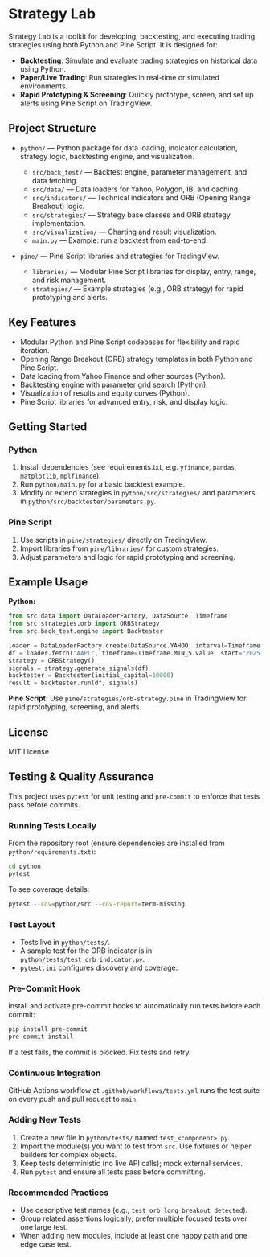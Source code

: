 # Strategy Lab

Strategy Lab is a toolkit for developing, backtesting, and executing trading strategies using both Python and Pine Script. It is designed for:

- **Backtesting**: Simulate and evaluate trading strategies on historical data using Python.
- **Paper/Live Trading**: Run strategies in real-time or simulated environments.
- **Rapid Prototyping & Screening**: Quickly prototype, screen, and set up alerts using Pine Script on TradingView.

## Project Structure

- `python/` — Python package for data loading, indicator calculation, strategy logic, backtesting engine, and visualization.

  - `src/back_test/` — Backtest engine, parameter management, and data fetching.
  - `src/data/` — Data loaders for Yahoo, Polygon, IB, and caching.
  - `src/indicators/` — Technical indicators and ORB (Opening Range Breakout) logic.
  - `src/strategies/` — Strategy base classes and ORB strategy implementation.
  - `src/visualization/` — Charting and result visualization.
  - `main.py` — Example: run a backtest from end-to-end.

- `pine/` — Pine Script libraries and strategies for TradingView.
  - `libraries/` — Modular Pine Script libraries for display, entry, range, and risk management.
  - `strategies/` — Example strategies (e.g., ORB strategy) for rapid prototyping and alerts.

## Key Features

- Modular Python and Pine Script codebases for flexibility and rapid iteration.
- Opening Range Breakout (ORB) strategy templates in both Python and Pine Script.
- Data loading from Yahoo Finance and other sources (Python).
- Backtesting engine with parameter grid search (Python).
- Visualization of results and equity curves (Python).
- Pine Script libraries for advanced entry, risk, and display logic.

## Getting Started

### Python

1. Install dependencies (see requirements.txt, e.g. `yfinance`, `pandas`, `matplotlib`, `mplfinance`).
2. Run `python/main.py` for a basic backtest example.
3. Modify or extend strategies in `python/src/strategies/` and parameters in `python/src/backtester/parameters.py`.

### Pine Script

1. Use scripts in `pine/strategies/` directly on TradingView.
2. Import libraries from `pine/libraries/` for custom strategies.
3. Adjust parameters and logic for rapid prototyping and screening.

## Example Usage

**Python:**

```python
from src.data import DataLoaderFactory, DataSource, Timeframe
from src.strategies.orb import ORBStrategy
from src.back_test.engine import Backtester

loader = DataLoaderFactory.create(DataSource.YAHOO, interval=Timeframe.MIN_5.value)
df = loader.fetch("AAPL", timeframe=Timeframe.MIN_5.value, start="2025-08-01", end="2025-08-05")
strategy = ORBStrategy()
signals = strategy.generate_signals(df)
backtester = Backtester(initial_capital=10000)
result = backtester.run(df, signals)
```

**Pine Script:**
Use `pine/strategies/orb-strategy.pine` in TradingView for rapid prototyping, screening, and alerts.

## License

MIT License

## Testing & Quality Assurance

This project uses `pytest` for unit testing and `pre-commit` to enforce that tests pass before commits.

### Running Tests Locally

From the repository root (ensure dependencies are installed from `python/requirements.txt`):

```bash
cd python
pytest
```

To see coverage details:

```bash
pytest --cov=python/src --cov-report=term-missing
```

### Test Layout

- Tests live in `python/tests/`.
- A sample test for the ORB indicator is in `python/tests/test_orb_indicator.py`.
- `pytest.ini` configures discovery and coverage.

### Pre-Commit Hook

Install and activate pre-commit hooks to automatically run tests before each commit:

```bash
pip install pre-commit
pre-commit install
```

If a test fails, the commit is blocked. Fix tests and retry.

### Continuous Integration

GitHub Actions workflow at `.github/workflows/tests.yml` runs the test suite on every push and pull request to `main`.

### Adding New Tests

1. Create a new file in `python/tests/` named `test_<component>.py`.
2. Import the module(s) you want to test from `src`. Use fixtures or helper builders for complex objects.
3. Keep tests deterministic (no live API calls); mock external services.
4. Run `pytest` and ensure all tests pass before committing.

### Recommended Practices

- Use descriptive test names (e.g., `test_orb_long_breakout_detected`).
- Group related assertions logically; prefer multiple focused tests over one large test.
- When adding new modules, include at least one happy path and one edge case test.
